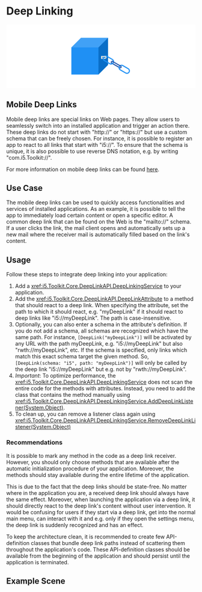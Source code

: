 # Deep Linking

![Deep Linking](../resources/Logos/DeepLink.svg)

## Mobile Deep Links

Mobile deep links are special links on Web pages.
They allow users to seamlessly switch into an installed application and trigger an action there.
These deep links do not start with "http://" or "https://" but use a custom schema that can be freely chosen.
For instance, it is possible to register an app to react to all links that start with "i5://".
To ensure that the schema is unique, it is also possible to use reverse DNS notation, e.g. by writing "com.i5.Toolkit://".

For more information on mobile deep links can be found [here](https://en.wikipedia.org/wiki/Mobile_deep_linking).

## Use Case

The mobile deep links can be used to quickly access functionalities and services of installed applications.
As an example, it is possible to tell the app to immediately load certain content or open a specific editor.
A common deep link that can be found on the Web is the "mailto://" schema.
If a user clicks the link, the mail client opens and automatically sets up a new mail where the receiver mail is automatically filled based on the link's content.

## Usage

Follow these steps to integrate deep linking into your application:

1. Add a <xref:i5.Toolkit.Core.DeepLinkAPI.DeepLinkingService> to your application.
2. Add the <xref:i5.Toolkit.Core.DeepLinkAPI.DeepLinkAttribute> to a method that should react to a deep link.
   When specifying the attribute, set the path to which it should react, e.g. "myDeepLink" if it should react to deep links like "i5://myDeepLink".
   The path is case-insensitive.
3. Optionally, you can also enter a schema in the attribute's definition.
   If you do not add a schema, all schemas are recognized which have the same path.
   For instance, `[DeepLink("myDeepLink")]` will be activated by any URL with the path myDeepLink, e.g. "i5://myDeepLink" but also "rwth://myDeepLink", etc.
   If the schema is specified, only links which match this exact schema target the given method.
   So, `[DeepLink(schema: "i5", path: "myDeepLink")]` will only be called by the deep link "i5://myDeepLink" but e.g. not by "rwth://myDeepLink".
4. *Important*: To optimize performance, the <xref:i5.Toolkit.Core.DeepLinkAPI.DeepLinkingService> does not scan the entire code for the methods with attributes.
   Instead, you need to add the class that contains the method manually using <xref:i5.Toolkit.Core.DeepLinkAPI.DeepLinkingService.AddDeepLinkListener(System.Object)>.
5. To clean up, you can remove a listener class again using <xref:i5.Toolkit.Core.DeepLinkAPI.DeepLinkingService.RemoveDeepLinkListener(System.Object)>

### Recommendations

It is possible to mark any method in the code as a deep link receiver.
However, you should only choose methods that are available after the automatic initialization procedure of your application.
Moreover, the methods should stay available during the entire lifetime of the application.

This is due to the fact that the deep links should be state-free.
No matter where in the application you are, a received deep link should always have the same effect.
Moreover, when launching the application via a deep link, it should directly react to the deep link's content without user intervention.
It would be confusing for users if they start via a deep link, get into the normal main menu, can interact with it and e.g. only if they open the settings menu, the deep link is suddenly recognized and has an effect.

To keep the architecture clean, it is recommended to create few API-definition classes that bundle deep link paths instead of scattering them throughout the application's code.
These API-definition classes should be available from the beginning of the application and should persist until the application is terminated.

## Example Scene

